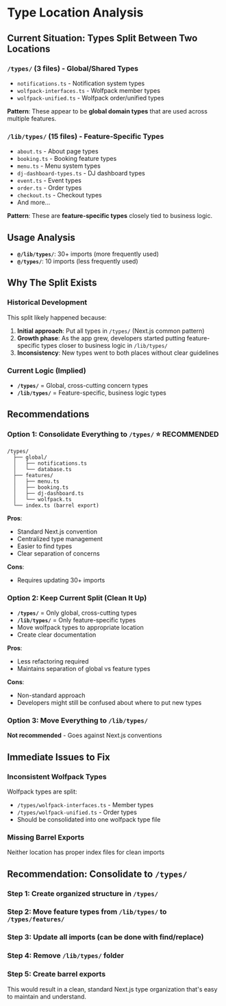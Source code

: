 # Type Location Analysis

## Current Situation: Types Split Between Two Locations

### `/types/` (3 files) - **Global/Shared Types**
- `notifications.ts` - Notification system types
- `wolfpack-interfaces.ts` - Wolfpack member types
- `wolfpack-unified.ts` - Wolfpack order/unified types

**Pattern**: These appear to be **global domain types** that are used across multiple features.

### `/lib/types/` (15 files) - **Feature-Specific Types**
- `about.ts` - About page types
- `booking.ts` - Booking feature types
- `menu.ts` - Menu system types
- `dj-dashboard-types.ts` - DJ dashboard types
- `event.ts` - Event types
- `order.ts` - Order types
- `checkout.ts` - Checkout types
- And more...

**Pattern**: These are **feature-specific types** closely tied to business logic.

## Usage Analysis

- **`@/lib/types/`**: 30+ imports (more frequently used)
- **`@/types/`**: 10 imports (less frequently used)

## Why The Split Exists

### **Historical Development**
This split likely happened because:

1. **Initial approach**: Put all types in `/types/` (Next.js common pattern)
2. **Growth phase**: As the app grew, developers started putting feature-specific types closer to business logic in `/lib/types/`
3. **Inconsistency**: New types went to both places without clear guidelines

### **Current Logic (Implied)**
- **`/types/`** = Global, cross-cutting concern types
- **`/lib/types/`** = Feature-specific, business logic types

## Recommendations

### **Option 1: Consolidate Everything to `/types/`** ⭐ **RECOMMENDED**
```
/types/
  ├── global/
  │   ├── notifications.ts
  │   └── database.ts
  ├── features/
  │   ├── menu.ts
  │   ├── booking.ts
  │   ├── dj-dashboard.ts
  │   └── wolfpack.ts
  └── index.ts (barrel export)
```

**Pros**: 
- Standard Next.js convention
- Centralized type management
- Easier to find types
- Clear separation of concerns

**Cons**: 
- Requires updating 30+ imports

### **Option 2: Keep Current Split (Clean It Up)**
- **`/types/`** = Only global, cross-cutting types
- **`/lib/types/`** = Only feature-specific types
- Move wolfpack types to appropriate location
- Create clear documentation

**Pros**: 
- Less refactoring required
- Maintains separation of global vs feature types

**Cons**: 
- Non-standard approach
- Developers might still be confused about where to put new types

### **Option 3: Move Everything to `/lib/types/`**
**Not recommended** - Goes against Next.js conventions

## Immediate Issues to Fix

### **Inconsistent Wolfpack Types**
Wolfpack types are split:
- `/types/wolfpack-interfaces.ts` - Member types
- `/types/wolfpack-unified.ts` - Order types
- Should be consolidated into one wolfpack type file

### **Missing Barrel Exports**
Neither location has proper index files for clean imports

## Recommendation: Consolidate to `/types/`

### **Step 1**: Create organized structure in `/types/`
### **Step 2**: Move feature types from `/lib/types/` to `/types/features/`
### **Step 3**: Update all imports (can be done with find/replace)
### **Step 4**: Remove `/lib/types/` folder
### **Step 5**: Create barrel exports

This would result in a clean, standard Next.js type organization that's easy to maintain and understand.